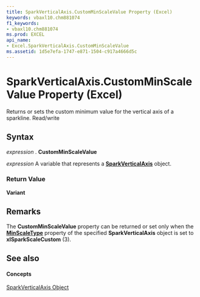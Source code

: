 ```yaml
---
title: SparkVerticalAxis.CustomMinScaleValue Property (Excel)
keywords: vbaxl10.chm881074
f1_keywords:
- vbaxl10.chm881074
ms.prod: EXCEL
api_name:
- Excel.SparkVerticalAxis.CustomMinScaleValue
ms.assetid: 1d5e7efa-1747-e871-1504-c917a4666d5c
---
```



# SparkVerticalAxis.CustomMinScaleValue Property (Excel)

Returns or sets the custom minimum value for the vertical axis of a sparkline. Read/write


## Syntax

 _expression_ . **CustomMinScaleValue**

 _expression_ A variable that represents a **[SparkVerticalAxis](sparkverticalaxis-object-excel.md)** object.


### Return Value

 **Variant**


## Remarks

The  **CustomMinScaleValue** property can be returned or set only when the **[MinScaleType](sparkverticalaxis-minscaletype-property-excel.md)** property of the specified **SparkVerticalAxis** object is set to **xlSparkScaleCustom** (3).


## See also


#### Concepts


[SparkVerticalAxis Object](sparkverticalaxis-object-excel.md)

